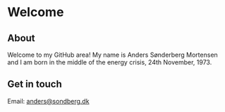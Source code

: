 # Welcome

## About

Welcome to my GitHub area! My name is Anders Sønderberg Mortensen and I am born in the middle of the energy crisis, 24th November, 1973.

## Get in touch

Email: anders@sondberg.dk

 
